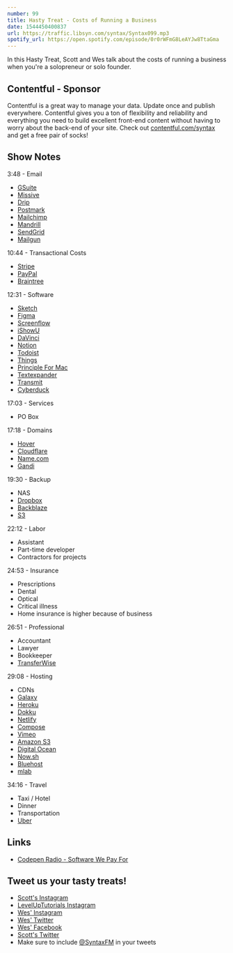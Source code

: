 ```yaml
---
number: 99
title: Hasty Treat - Costs of Running a Business
date: 1544450400837
url: https://traffic.libsyn.com/syntax/Syntax099.mp3
spotify_url: https://open.spotify.com/episode/0r0rWFmG8LeAYJw8TtaGma
---
```


In this Hasty Treat, Scott and Wes talk about the costs of running a business when you're a solopreneur or solo founder.

## Contentful - Sponsor

Contentful is a great way to manage your data. Update once and publish everywhere. Contentful gives you a ton of flexibility and reliability and everything you need to build excellent front-end content without having to worry about the back-end of your site. Check out [contentful.com/syntax](https://www.contentful.com/syntax/) and get a free pair of socks!

## Show Notes

3:48 - Email

* [GSuite](https://gsuite.google.com/)
* [Missive](https://missiveapp.com/)
* [Drip](https://www.drip.com/)
* [Postmark](https://postmarkapp.com/)
* [Mailchimp](https://mailchimp.com/)
* [Mandrill](https://mandrill.com/)
* [SendGrid](https://sendgrid.com/)
* [Mailgun](https://www.mailgun.com/)

10:44 - Transactional Costs

* [Stripe](https://stripe.com/)
* [PayPal](https://www.paypal.com)
* [Braintree](https://www.braintreepayments.com/)

12:31 - Software

* [Sketch](https://www.sketchapp.com/)
* [Figma](https://www.figma.com/)
* [Screenflow](https://www.telestream.net/screenflow)
* [iShowU](https://www.shinywhitebox.com/ishowu-studio-2)
* [DaVinci](https://www.blackmagicdesign.com/products/davinciresolve/)
* [Notion](https://www.notion.so/?r=f30ad6f0d28441729bcea76a77549938)
* [Todoist](https://todoist.com/)
* [Things](https://culturedcode.com/things/)
* [Principle For Mac](http://principleformac.com/)
* [Textexpander](https://textexpander.com/)
* [Transmit](https://panic.com/transmit/)
* [Cyberduck](https://cyberduck.io/)

17:03 - Services

* PO Box

17:18 - Domains

* [Hover](https://www.hover.com/)
* [Cloudflare](https://www.cloudflare.com/)
* [Name.com](https://www.name.com/)
* [Gandi](https://www.gandi.net/)

19:30 - Backup

* NAS
* [Dropbox](https://www.dropbox.com)
* [Backblaze](https://www.backblaze.com/)
* [S3](https://aws.amazon.com/s3/)

22:12 - Labor

* Assistant
* Part-time developer
* Contractors for projects

24:53 - Insurance

* Prescriptions
* Dental
* Optical
* Critical illness
* Home insurance is higher because of business

26:51 - Professional

* Accountant
* Lawyer
* Bookkeeper
* [TransferWise](https://transferwise.com/us/)

29:08 - Hosting

* CDNs
* [Galaxy](https://www.meteor.com/hosting)
* [Heroku](https://www.heroku.com/)
* [Dokku](http://dokku.viewdocs.io/dokku/)
* [Netlify](https://www.netlify.com/)
* [Compose](https://www.compose.com/)
* [Vimeo](https://vimeo.com/)
* [Amazon S3](https://aws.amazon.com/s3/)
* [Digital Ocean](https://www.digitalocean.com/)
* [Now.sh](https://now.sh)
* [Bluehost](https://www.bluehost.com/)
* [mlab](https://mlab.com/)

34:16 - Travel

* Taxi / Hotel
* Dinner
* Transportation
* [Uber](https://www.uber.com/)

## Links
* [Codepen Radio - Software We Pay For](https://blog.codepen.io/2018/11/27/201-software-we-pay-for/)

## Tweet us your tasty treats!
* [Scott's Instagram](https://www.instagram.com/stolinski/)
* [LevelUpTutorials Instagram](https://www.instagram.com/LevelUpTutorials/)
* [Wes' Instagram](https://www.instagram.com/wesbos/)
* [Wes' Twitter](https://twitter.com/wesbos)
* [Wes' Facebook](https://www.facebook.com/wesbos.developer)
* [Scott's Twitter](https://twitter.com/stolinski)
* Make sure to include [@SyntaxFM](https://twitter.com/SyntaxFM) in your tweets
